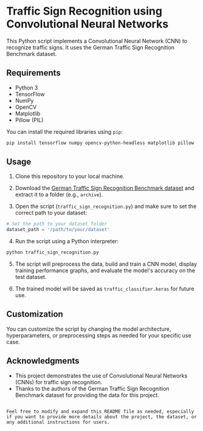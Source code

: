
# Traffic Sign Recognition using Convolutional Neural Networks

This Python script implements a Convolutional Neural Network (CNN) to recognize traffic signs. It uses the German Traffic Sign Recognition Benchmark dataset.

## Requirements

- Python 3
- TensorFlow
- NumPy
- OpenCV
- Matplotlib
- Pillow (PIL)

You can install the required libraries using `pip`:

```bash
pip install tensorflow numpy opencv-python-headless matplotlib pillow
```

## Usage

1. Clone this repository to your local machine.

2. Download the [German Traffic Sign Recognition Benchmark dataset](http://benchmark.ini.rub.de/?section=gtsrb&subsection=dataset) and extract it to a folder (e.g., `archive`).

3. Open the script (`traffic_sign_recognition.py`) and make sure to set the correct path to your dataset:

```python
# Set the path to your dataset folder
dataset_path = '/path/to/your/dataset'
```

4. Run the script using a Python interpreter:

```bash
python traffic_sign_recognition.py
```

5. The script will preprocess the data, build and train a CNN model, display training performance graphs, and evaluate the model's accuracy on the test dataset.

6. The trained model will be saved as `traffic_classifier.keras` for future use.

## Customization

You can customize the script by changing the model architecture, hyperparameters, or preprocessing steps as needed for your specific use case.


## Acknowledgments

- This project demonstrates the use of Convolutional Neural Networks (CNNs) for traffic sign recognition.
- Thanks to the authors of the German Traffic Sign Recognition Benchmark dataset for providing the data for this project.
```

Feel free to modify and expand this README file as needed, especially if you want to provide more details about the project, the dataset, or any additional instructions for users.

